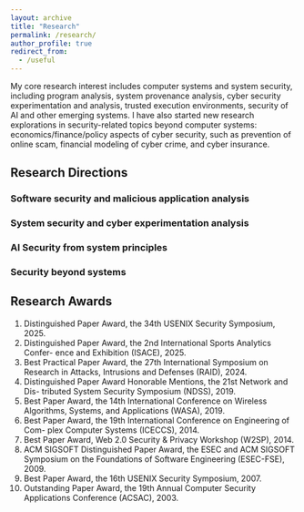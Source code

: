 ```yaml
---
layout: archive
title: "Research"
permalink: /research/
author_profile: true
redirect_from:
  - /useful
---
```


My core research interest includes computer systems and system security, including program analysis, system provenance analysis, cyber security experimentation and analysis, trusted execution environments, security of AI and other emerging systems. I have also started new research explorations in security-related topics beyond computer systems: economics/finance/policy aspects of cyber security, such as prevention of online scam, financial modeling of cyber crime, and cyber insurance.  

Research Directions
-------------------

### Software security and malicious application analysis

### System security and cyber experimentation analysis

### AI Security from system principles

### Security beyond systems

Research Awards
---------------

1. Distinguished Paper Award, the 34th USENIX Security Symposium, 2025.
1. Distinguished Paper Award, the 2nd International Sports Analytics Confer-
ence and Exhibition (ISACE), 2025.
1. Best Practical Paper Award, the 27th International Symposium on Research in
Attacks, Intrusions and Defenses (RAID), 2024.
1. Distinguished Paper Award Honorable Mentions, the 21st Network and Dis-
tributed System Security Symposium (NDSS), 2019.
1. Best Paper Award, the 14th International Conference on Wireless Algorithms,
Systems, and Applications (WASA), 2019.
1. Best Paper Award, the 19th International Conference on Engineering of Com-
plex Computer Systems (ICECCS), 2014.
1. Best Paper Award, Web 2.0 Security & Privacy Workshop (W2SP), 2014.
1. ACM SIGSOFT Distinguished Paper Award, the ESEC and ACM SIGSOFT
Symposium on the Foundations of Software Engineering (ESEC-FSE), 2009.
1. Best Paper Award, the 16th USENIX Security Symposium, 2007.
1. Outstanding Paper Award, the 19th Annual Computer Security Applications
Conference (ACSAC), 2003.
